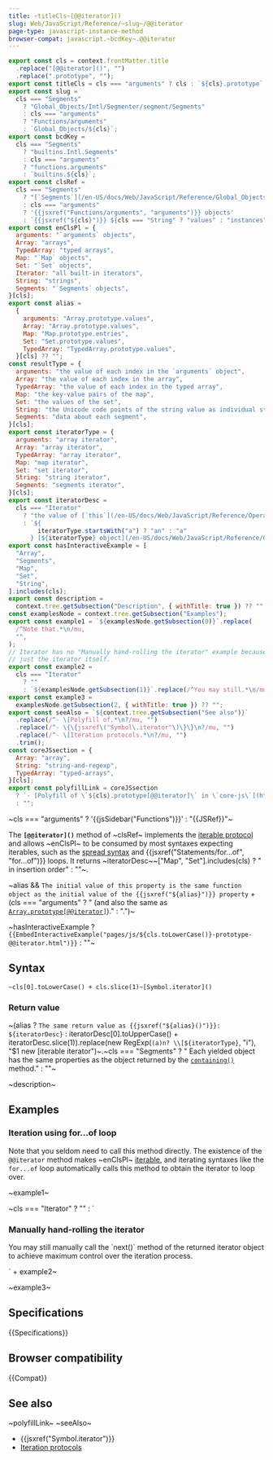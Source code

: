 ```yaml
---
title: ~titleCls~[@@iterator]()
slug: Web/JavaScript/Reference/~slug~/@@iterator
page-type: javascript-instance-method
browser-compat: javascript.~bcdKey~.@@iterator
---
```


```js setup
export const cls = context.frontMatter.title
  .replace("[@@iterator]()", "")
  .replace(".prototype", "");
export const titleCls = cls === "arguments" ? cls : `${cls}.prototype`;
export const slug =
  cls === "Segments"
    ? "Global_Objects/Intl/Segmenter/segment/Segments"
    : cls === "arguments"
    ? "Functions/arguments"
    : `Global_Objects/${cls}`;
export const bcdKey =
  cls === "Segments"
    ? "builtins.Intl.Segments"
    : cls === "arguments"
    ? "functions.arguments"
    : `builtins.${cls}`;
export const clsRef =
  cls === "Segments"
    ? "[`Segments`](/en-US/docs/Web/JavaScript/Reference/Global_Objects/Intl/Segmenter/segment/Segments) instances"
    : cls === "arguments"
    ? '{{jsxref("Functions/arguments", "arguments")}} objects'
    : `{{jsxref("${cls}")}} ${cls === "String" ? "values" : "instances"}`;
export const enClsPl = {
  arguments: "`arguments` objects",
  Array: "arrays",
  TypedArray: "typed arrays",
  Map: "`Map` objects",
  Set: "`Set` objects",
  Iterator: "all built-in iterators",
  String: "strings",
  Segments: "`Segments` objects",
}[cls];
export const alias =
  {
    arguments: "Array.prototype.values",
    Array: "Array.prototype.values",
    Map: "Map.prototype.entries",
    Set: "Set.prototype.values",
    TypedArray: "TypedArray.prototype.values",
  }[cls] ?? "";
const resultType = {
  arguments: "the value of each index in the `arguments` object",
  Array: "the value of each index in the array",
  TypedArray: "the value of each index in the typed array",
  Map: "the key-value pairs of the map",
  Set: "the values of the set",
  String: "the Unicode code points of the string value as individual strings",
  Segments: "data about each segment",
}[cls];
export const iteratorType = {
  arguments: "array iterator",
  Array: "array iterator",
  TypedArray: "array iterator",
  Map: "map iterator",
  Set: "set iterator",
  String: "string iterator",
  Segments: "segments iterator",
}[cls];
export const iteratorDesc =
  cls === "Iterator"
    ? "the value of [`this`](/en-US/docs/Web/JavaScript/Reference/Operators/this), which is the iterator object itself"
    : `${
        iteratorType.startsWith("a") ? "an" : "a"
      } [${iteratorType} object](/en-US/docs/Web/JavaScript/Reference/Global_Objects/Iterator) that yields ${resultType}`;
export const hasInteractiveExample = [
  "Array",
  "Segments",
  "Map",
  "Set",
  "String",
].includes(cls);
export const description =
  context.tree.getSubsection("Description", { withTitle: true }) ?? "";
const examplesNode = context.tree.getSubsection("Examples");
export const example1 = `${examplesNode.getSubsection(0)}`.replace(
  /^Note that.*\n/mu,
  "",
);
// Iterator has no "Manually hand-rolling the iterator" example because it's
// just the iterator itself.
export const example2 =
  cls === "Iterator"
    ? ""
    : `${examplesNode.getSubsection(1)}`.replace(/^You may still.*\n/mu, "");
export const example3 =
  examplesNode.getSubsection(2, { withTitle: true }) ?? "";
export const seeAlso = `${context.tree.getSubsection("See also")}`
  .replace(/^- \[Polyfill of.*\n?/mu, "")
  .replace(/^- \{\{jsxref\("Symbol\.iterator"\)\}\}\n?/mu, "")
  .replace(/^- \[Iteration protocols.*\n?/mu, "")
  .trim();
const coreJSsection = {
  Array: "array",
  String: "string-and-regexp",
  TypedArray: "typed-arrays",
}[cls];
export const polyfillLink = coreJSsection
  ? `- [Polyfill of \`${cls}.prototype[@@iterator]\` in \`core-js\`](https://github.com/zloirock/core-js#ecmascript-${coreJSsection})`
  : "";
```

~cls === "arguments" ? '{{jsSidebar("Functions")}}' : "{{JSRef}}"~

The **`[@@iterator]()`** method of ~clsRef~ implements the [iterable protocol](/en-US/docs/Web/JavaScript/Reference/Iteration_protocols) and allows ~enClsPl~ to be consumed by most syntaxes expecting iterables, such as the [spread syntax](/en-US/docs/Web/JavaScript/Reference/Operators/Spread_syntax) and {{jsxref("Statements/for...of", "for...of")}} loops. It returns ~iteratorDesc~~["Map", "Set"].includes(cls) ? " in insertion order" : ""~.

~alias && `The initial value of this property is the same function object as the initial value of the {{jsxref("${alias}")}} property` + (cls === "arguments" ? " (and also the same as [`Array.prototype[@@iterator]`](/en-US/docs/Web/JavaScript/Reference/Global_Objects/Array/@@iterator))." : ".")~

~hasInteractiveExample ? `
{{EmbedInteractiveExample("pages/js/${cls.toLowerCase()}-prototype-@@iterator.html")}}
` : ""~

## Syntax

```js-nolint
~cls[0].toLowerCase() + cls.slice(1)~[Symbol.iterator]()
```

### Return value

~(alias ? `The same return value as {{jsxref("${alias}()")}}: ${iteratorDesc}` : iteratorDesc[0].toUpperCase() + iteratorDesc.slice(1)).replace(new RegExp(`(a)n? \\[${iteratorType}`, "i"), "$1 new [iterable iterator")~.~cls === "Segments" ? " Each yielded object has the same properties as the object returned by the [`containing()`](/en-US/docs/Web/JavaScript/Reference/Global_Objects/Intl/Segmenter/segment/Segments/containing) method." : ""~

~description~

## Examples

### Iteration using for...of loop

Note that you seldom need to call this method directly. The existence of the `@@iterator` method makes ~enClsPl~ [iterable](/en-US/docs/Web/JavaScript/Reference/Iteration_protocols#the_iterable_protocol), and iterating syntaxes like the `for...of` loop automatically calls this method to obtain the iterator to loop over.

~example1~

~cls === "Iterator" ? "" : `

### Manually hand-rolling the iterator

You may still manually call the \`next()\` method of the returned iterator object to achieve maximum control over the iteration process.

` + example2~

~example3~

## Specifications

{{Specifications}}

## Browser compatibility

{{Compat}}

## See also

~polyfillLink~
~seeAlso~
- {{jsxref("Symbol.iterator")}}
- [Iteration protocols](/en-US/docs/Web/JavaScript/Reference/Iteration_protocols)
